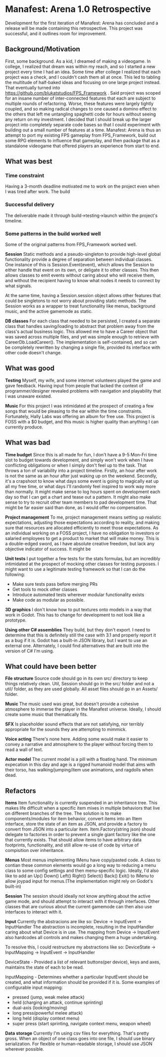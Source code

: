 # Manafest: Arena 1.0 Retrospective

Development for the first iteration of Manafest: Arena has concluded and a
release will be made containing this retrospective. This project was successful,
and it outlines room for improvement.

## Background/Motivation
First, some background. As a kid, I dreamed of making a videogame. In college,
I realized that dream was within my reach, and so I started a new project every
time I had an idea. Some time after college I realized that each project was a
check, and I couldn't cash them all at once. This led to tabling the multitude
of half-baked ideas and focusing on one large project instead. That eventually
turned into https://github.com/blukatstudios/FPS_Framework . Said project was
scoped for an insane number of inter-connected features that each are subject
to multiple rounds of refactoring. Worse, these features were largely tightly
coupled, and so making radical changes to one caused a domino effect to the
others that left me untangling spaghetti code for hours without seeing any
return on my investment. I decided that I should break up the larger project
into completely separate code bases so that I could experiment with building out
a small number of features at a time. Manafest: Arena is thus an attempt to
port my existing FPS gameplay from FPS_Framework, build out some RPG elements
to influence that gameplay, and then package that as a standalone videogame that
offered players an experience from start to end.

## What was best

### Time constraint
Having a 3-month deadline motivated me to work on the project even when I was
tired after work. The build 

### Successful delivery
The deliverable made it through build->testing->launch within the project's
timeline.

### Some patterns in the build worked well
Some of the original patterns from FPS_Framework worked well.

**Session**
Static methods and a pseudo-singleton to provide high-level global functionality
provide a degree of separation between individual classes. One instance of this
is Session.Event(event), which allows the Session to either handle that event
on its own, or deligate it to other classes. This then allows classes to emit events
without caring about who will receive them, and without the recipient having to know
what nodes it needs to connect by what signals.

At the same time, having a Session.session object allows other features that could be
singletons to not worry about providing static methods. The Session works as a wrapper
to treat functionality like menus, background music, and the active gamemode as static.


**DB classes**
For each class that needed to be persisted, I created a separate class that
handles saving/loading to abstract that problem away from the class's actual
business logic. This allowed me to have a Career object that was saved across
multiple files, and yet was simple enough to retrieve with CareerDb.LoadCareer().
The implementation is self-contained, and so can be completely rewritten by changing
a single file, provided its interface with other code doesn't change.


## What was good

**Testing**
Myself, my wife, and some internet volunteers played the game and gave feedback. Having
input from people that lacked the context of programmer/designer revealed problems with
navigation and playability that I was unaware existed.

**Music**
For this project I was intimidated at the prospect of creating a few songs that would be pleasing
to the ear within the time constraints. Fortunately, Hally Labs was offering an album for free
use. This project is FOSS with a $0 budget, and this music is higher quality than anything I can
currently produce.

## What was bad

**Time budget**
Since this is all made for fun, I don't have a 9-5 Mon-Fri time slot to budget towards
development, and simply won't work when I have conflicting obligations or when I simply
don't feel up to the task. That throws a ton of variability into a project timeline. 
Firstly, an hour after work is not the same as an hour after just waking up on the weekend.
Secondly, it's a crapshoot to know what days some event is going to magically eat up all my free
time, or what days I'll randomly feel inspired to work way more than normally. It might make
sense to log hours spent on development each day so that I can get a chart and tease out a
pattern. It might also make sense to try to recruit other team members to pad development time.
That might be far easier said than done, as I would offer no compensation.


**Project management**
To me, project management means setting up realistic expectations, adjusting those expectations 
according to reality, and making sure that resources are allocated efficiently to meet those
expectations. As an individual working on a FOSS project, I have no obligation to investors or
salaried employees to get a product to market that will make money. This is a double-edged sword,
as I have absolute creative freedom, but lack any objective indicator of success. It might be

**Unit tests**
I put together a few tests for the stats formulas, but am incredibly intimidated at the prospect
of mocking other classes for testing purposes. I might want to use a legitimate testing framework
so that I can do the following:
- Make sure tests pass before merging PRs
- Get tools to mock other classes
- Introduce automated tests wherever modular functionality exists
- Make code as modular as possible.

**3D graphics**
I don't know how to put textures onto models in a way that work in Godot.
This has to change for development to not look like a prototype.

**Using other C# assemblies**
They build, but they don't export.
I need to determine that this is definitely still the case with 3.1 and properly report it as
a bug if it is. Godot has a built-in JSON library, but I want to use an external one.
Alternately, I could find alternatives that are built into the version of C# I'm using.

## What could have been better

**File structure**
Source code should go in its own src/ directory to keep things relatively clean.
Util, Session should go in the src/ folder and not a util/ folder, as they are used globally.
All asset files should go in an Assets/ folder.

**Music**
The music used was great, but doesn't provide a cohesive atmosphere to immerse the player
in the Manafest universe. Ideally, I should create some music that thematically fits.

**SFX**
Is placeholder sound effects that are not satisfying, nor terribly appropriate for
the sounds they are attempting to mimmick.

**Voice acting**
There's none here. Adding some would make it easier to convey a narrative and atmosphere to the
player without forcing them to read a wall of text.

**Actor model**
The current model is a pill with a floating hand. The minimum expecation in this day and age 
is a rigged humanoid model that aims with their torso, has walking/jumping/item use 
animations, and ragdolls when dead.

## Refactors

**Items**
Item functionality is currently suspended in an inheritance tree. This makes life difficult
when a specific item mixes in multiple behaviors that live on different branches of the tree.
The solution is to make components/modules for item behavior, convert items into an IItem 
interface, store the state of an item as JSON, and provide a factory to convert from JSON
into a particular item. Item.Factory(string json) should delegate to factories in order to 
prevent a single giant factory like the one that currently exists. That should allow items to 
have arbitrary data footprints, functionality, and still allow re-use of code by virtue of
compisition over inheritance.

**Menus**
Most menus implementing IMenu have copy/pasted code. A class to contian these common elements 
would go a long way to reducing a menu class to some config settings and then menu-specific 
logic. Ideally, I'd also like to add an Up() Down() Left() Right() Select() Back() Exit() to
IMenu to allow joypad input for menus.(The implementation might rely on Godot's built-in)

**Session**
The session should ideally not know anything about the active game mode, and should attempt to
interact with it through interfaces. Other classes that are curious about the current gamemode
can then also use interfaces to interact with it.

**Input**
Currently the abstracions are like so:
Device -> InputEvent -> InputHandler
The abstraction is incomplete, resulting in the InputHandler caring about what Device is in use.
The mapping from Device -> InputEvent also hardcodes all controls and makes changing them a huge
undertaking.

To resolve this, I could restructure my abstractions like so:
DeviceState -> InputMapping -> InputEvent -> InputHandler

DeviceState - Provided a list of relevant buttons(per device), keys and axes, maintains the
state of each to be read.

InputMapping - Determines whether a particular InputEvent should be created, and what
information should be provided if it is. Some examples of configurable input mapping:
- pressed (jump, weak melee attack)
- held (charging an attack, continue sprinting)
- dual-axis (looking/moving)
- long press(powerful melee attack)
- long held (display context menu)
- super press (start sprinting, navigate context menu, weapon wheel)

**Data storage**
Currently I'm using csv files for everything. That's pretty gross.
When an object of one class goes into one file, I should use binary serialization.
For flexible or human-readable storage, I should use JSON wherever possible.